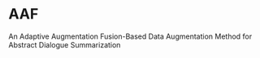 # AAF
An Adaptive Augmentation Fusion-Based Data Augmentation Method for Abstract Dialogue Summarization
